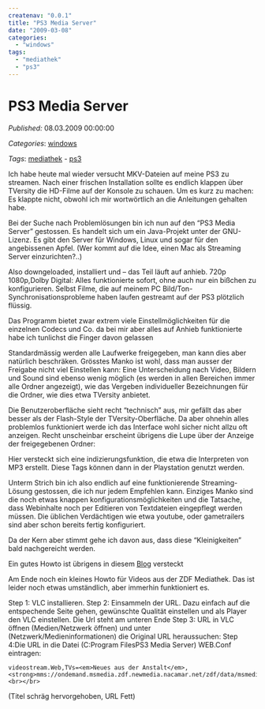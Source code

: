 ```yaml
---
createnav: "0.0.1"
title: "PS3 Media Server"
date: "2009-03-08"
categories: 
  - "windows"
tags: 
  - "mediathek"
  - "ps3"
---
```

# PS3 Media Server
_Published:_ 08.03.2009 00:00:00

_Categories_: [windows](//de/categories#windows)

_Tags_: [mediathek](//de/tags#mediathek) - [ps3](//de/tags#ps3)


Ich habe heute mal wieder versucht MKV-Dateien auf meine PS3 zu streamen. Nach einer frischen Installation sollte es endlich klappen über TVersity die HD-Filme auf der Konsole zu schauen. Um es kurz zu machen: Es klappte nicht, obwohl ich mir wortwörtlich an die Anleitungen gehalten habe.

Bei der Suche nach Problemlösungen bin ich nun auf den “PS3 Media Server” gestossen. Es handelt sich um ein Java-Projekt unter der GNU-Lizenz. Es gibt den Server für Windows, Linux und sogar für den angebissenen Apfel. (Wer kommt auf die Idee, einen Mac als Streaming Server einzurichten?..)

Also downgeloaded, installiert und – das Teil läuft auf anhieb. 720p 1080p,Dolby Digital: Alles funktionierte sofort, ohne auch nur ein bißchen zu konfigurieren. Selbst Filme, die auf meinem PC Bild/Ton-Synchronisationsprobleme haben laufen gestreamt auf der PS3 plötzlich flüssig.

Das Programm bietet zwar extrem viele Einstellmöglichkeiten für die einzelnen Codecs und Co. da bei mir aber alles auf Anhieb funktionierte habe ich tunlichst die Finger davon gelassen

Standardmässig werden alle Laufwerke freigegeben, man kann dies aber natürlich beschräken. Grösstes Manko ist wohl, dass man ausser der Freigabe nicht viel Einstellen kann: Eine Unterscheidung nach Video, Bildern und Sound sind ebenso wenig möglich (es werden in allen Bereichen immer alle Ordner angezeigt), wie das Vergeben individueller Bezeichnungen für die Ordner, wie dies etwa TVersity anbietet.

Die Benutzeroberfläche sieht recht “technisch” aus, mir gefällt das aber besser als der Flash-Style der TVersity-Oberfläche. Da aber ohnehin alles problemlos funktioniert werde ich das Interface wohl sicher nicht allzu oft anzeigen. Recht unscheinbar erscheint übrigens die Lupe über der Anzeige der freigegebenen Ordner:

Hier versteckt sich eine indizierungsfunktion, die etwa die Interpreten von MP3 erstellt. Diese Tags können dann in der Playstation genutzt werden.

Unterm Strich bin ich also endlich auf eine funktionierende Streaming-Lösung gestossen, die ich nur jedem Empfehlen kann. Einziges Manko sind die noch etwas knappen konfigurationsmöglichkeiten und die Tatsache, dass Webinhalte noch per Editieren von Textdateien eingepflegt werden müssen. Die üblichen Verdächtigen wie etwa youtube, oder gametrailers sind aber schon bereits fertig konfiguriert.

Da der Kern aber stimmt gehe ich davon aus, dass diese “Kleinigkeiten” bald nachgereicht werden.

Ein gutes Howto ist übrigens in diesem [Blog](http://otmanix.de/2009/01/30/howto-ps3-media-server-auf-windows-xp/) versteckt

Am Ende noch ein kleines Howto für Videos aus der ZDF Mediathek. Das ist leider noch etwas umständlich, aber immerhin funktioniert es.

Step 1: VLC installieren. Step 2: Einsammeln der URL. Dazu einfach auf die entspechende Seite gehen, gewünschte Qualität einstellen und als Player den VLC einstellen. Die Url steht am unteren Ende Step 3: URL in VLC öffnen (Medien/Netzwerk öffnen) und unter (Netzwerk/Medieninformationen) die Original URL heraussuchen: Step 4:Die URL in die Datei (C:Program FilesPS3 Media Server) WEB.Conf eintragen:

```
videostream.Web,TVs=<em>Neues aus der Anstalt</em>,<strong>mms://ondemand.msmedia.zdf.newmedia.nacamar.net/zdf/data/msmedia/zdf/09/02/090217_anstalt_nad_vh.wmv</strong><br></br>
```

(Titel schräg hervorgehoben, URL Fett)
